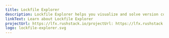 ```yaml
---
title: Lockfile Explorer
description: Lockfile Explorer helps you visualize and solve version conflicts when working in a monorepo that uses the PNPM package manager.
linkText: Learn about Lockfile Explorer
projectUrl: https://lfx.rushstack.io/projectUrl: https://lfx.rushstack.ioprojectUrl: https://lfx.rushstack.io/
logo: lockfile-explorer.svg
---
```

